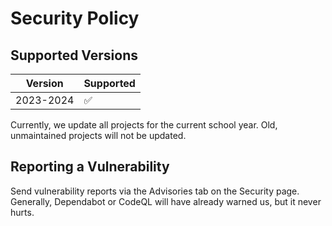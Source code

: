 # Security Policy

## Supported Versions

<!-- Use this section to tell people about which versions of your project are
currently being supported with security updates. -->

| Version   | Supported          |
| --------- | ------------------ |
| 2023-2024 | :white_check_mark: |

Currently, we update all projects for the current school year.
Old, unmaintained projects will not be updated.

## Reporting a Vulnerability

 <!-- Use this section to tell people how to report a vulnerability.

Tell them where to go, how often they can expect to get an update on a
reported vulnerability, what to expect if the vulnerability is accepted or
declined, etc.
-->

Send vulnerability reports via the Advisories tab on the Security page.
Generally, Dependabot or CodeQL will have already warned us, but it never hurts.
